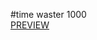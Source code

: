 #time waster 1000
<br>
<a href = "https://rawgit.com/vladinfolink/stress_relievotron/master/index.html" target="_blank">PREVIEW</a>
